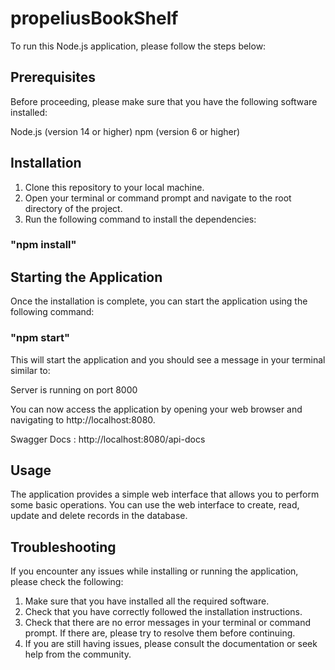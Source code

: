 # propeliusBookShelf

To run this Node.js application, please follow the steps below:

## Prerequisites
Before proceeding, please make sure that you have the following software installed:

Node.js (version 14 or higher)
npm (version 6 or higher)


## Installation
1. Clone this repository to your local machine.
2. Open your terminal or command prompt and navigate to the root directory of the project.
3. Run the following command to install the dependencies:


### "npm install"

## Starting the Application
Once the installation is complete, you can start the application using the following command:

### "npm start"

This will start the application and you should see a message in your terminal similar to:

Server is running on port 8000

You can now access the application by opening your web browser and navigating to http://localhost:8080.

Swagger Docs : http://localhost:8080/api-docs

## Usage
The application provides a simple web interface that allows you to perform some basic operations. You can use the web interface to create, read, update and delete records in the database.

## Troubleshooting
If you encounter any issues while installing or running the application, please check the following:

1. Make sure that you have installed all the required software.
2. Check that you have correctly followed the installation instructions.
3. Check that there are no error messages in your terminal or command prompt. If there are, please try to resolve them before continuing.
4. If you are still having issues, please consult the documentation or seek help from the community.
